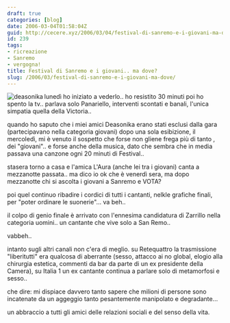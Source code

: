 ```yaml
---
draft: true
categories: [blog]
date: 2006-03-04T01:58:04Z
guid: http://cecere.xyz/2006/03/04/festival-di-sanremo-e-i-giovani-ma-dove/
id: 239
tags:
- ricreazione
- Sanremo
- vergogna!
title: Festival di Sanremo e i giovani.. ma dove?
slug: /2006/03/festival-di-sanremo-e-i-giovani-ma-dove/
---
```


<img src='/wp-content/deasonika.jpg' alt='deasonika' align='left' />lunedì ho iniziato a vederlo.. ho resistito 30 minuti poi ho spento la tv.. parlava solo Panariello, interventi scontati e banali, l'unica simpatia quella della Victoria..

quando ho saputo che i miei amici Deasonika erano stati esclusi dalla gara (partecipavano nella categoria giovani) dopo una sola esibizione, il mercoledì, mi è venuto il sospetto che forse non gliene frega più di tanto , dei "giovani".. e forse anche della musica, dato che sembra che in media passava una canzone ogni 20 minuti di Festival..

stasera torno a casa e l'amica L'Aura (anche lei tra i giovani) canta a mezzanotte passata.. ma dico io ok che è venerdì sera, ma dopo mezzanotte chi si ascolta i giovani a Sanremo e VOTA?

poi quel continuo ribadire i cordici di tutti i cantanti, nelkle grafiche finali, per "poter ordinare le suonerie"… va beh..

il colpo di genio finale è arrivato con l'ennesima candidatura di Zarrillo nella categoria uomini.. un cantante che vive solo a San Remo..
  
vabbeh..

intanto sugli altri canali non c'era di meglio. su Retequattro la trasmissione "liberitutti" era qualcosa di aberrante (sesso, attacco ai no global, elogio alla chirurgia estetica, commenti da bar da parte di un ex presidente della Camera), su Italia 1 un ex cantante continua a parlare solo di metamorfosi e sesso..

che dire: mi dispiace davvero tanto sapere che milioni di persone sono incatenate da un aggeggio tanto pesantemente manipolato e degradante…

un abbraccio a tutti gli amici delle relazioni sociali e del senso della vita.